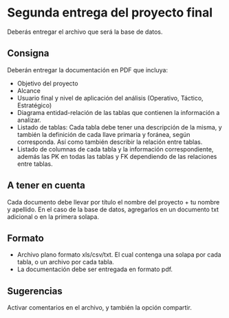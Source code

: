 # Segunda entrega del proyecto final

Deberás entregar el archivo que será la base de datos.

## Consigna

Deberán entregar la documentación en PDF que incluya:

- Objetivo del proyecto
- Alcance
- Usuario final y nivel de aplicación del análisis (Operativo, Táctico, Estratégico)
- Diagrama entidad-relación de las tablas que contienen la información a analizar.
- Listado de tablas: Cada tabla debe tener una descripción de la misma, y también la definición de cada llave primaria y foránea, según corresponda. Así como también describir la relación entre tablas.
- Listado de columnas de cada tabla y la información correspondiente, además las PK en todas las tablas y FK dependiendo de las relaciones entre tablas.

## A tener en cuenta

Cada documento debe llevar por título el nombre del proyecto + tu nombre y apellido. En el caso de la base de datos, agregarlos en un documento txt adicional o en la primera solapa.

## Formato

- Archivo plano formato xls/csv/txt. El cual contenga una solapa por cada tabla, o un archivo por cada tabla. 
- La documentación debe ser entregada en formato pdf.  

## Sugerencias

Activar comentarios en el archivo, y también la opción compartir.
